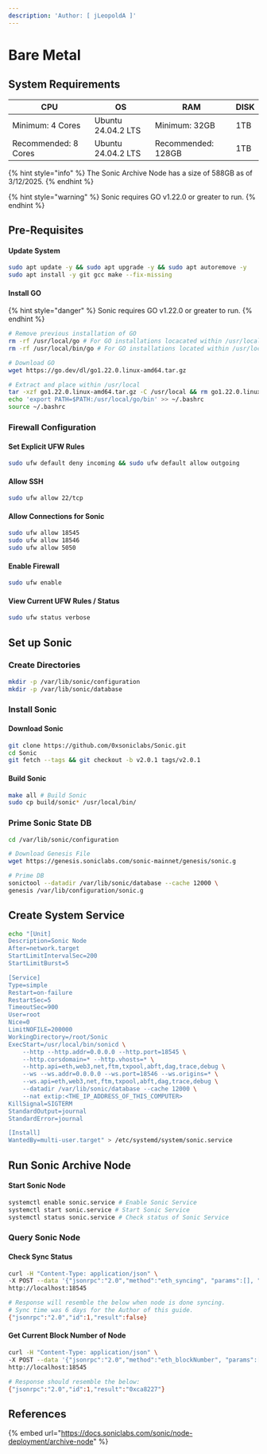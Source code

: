 ```yaml
---
description: 'Author: [ jLeopoldA ]'
---
```


# Bare Metal

## System Requirements

| CPU                  | OS                 | RAM                | DISK |
| -------------------- | ------------------ | ------------------ | ---- |
| Minimum: 4 Cores     | Ubuntu 24.04.2 LTS | Minimum: 32GB      | 1TB  |
| Recommended: 8 Cores | Ubuntu 24.04.2 LTS | Recommended: 128GB | 1TB  |

{% hint style="info" %}
The Sonic Archive Node has a size of 588GB as of 3/12/2025.
{% endhint %}

{% hint style="warning" %}
Sonic requires GO v1.22.0 or greater to run.
{% endhint %}

## Pre-Requisites

#### Update System

```bash
sudo apt update -y && sudo apt upgrade -y && sudo apt autoremove -y
sudo apt install -y git gcc make --fix-missing
```

#### Install GO

{% hint style="danger" %}
Sonic requires GO v1.22.0 or greater to run.
{% endhint %}

```bash
# Remove previous installation of GO
rm -rf /usr/local/go # For GO installations locacated within /usr/local/go
rm -rf /usr/local/bin/go # For GO installations located within /usr/local/bin/go

# Download GO
wget https://go.dev/dl/go1.22.0.linux-amd64.tar.gz

# Extract and place within /usr/local
tar -xzf go1.22.0.linux-amd64.tar.gz -C /usr/local && rm go1.22.0.linux-amd64.tar.gz
echo 'export PATH=$PATH:/usr/local/go/bin' >> ~/.bashrc
source ~/.bashrc
```

### Firewall Configuration

#### Set Explicit UFW Rules

```bash
sudo ufw default deny incoming && sudo ufw default allow outgoing
```

#### Allow SSH

```bash
sudo ufw allow 22/tcp
```

#### Allow Connections for Sonic

```bash
sudo ufw allow 18545
sudo ufw allow 18546
sudo ufw allow 5050
```

#### Enable Firewall

```bash
sudo ufw enable
```

#### View Current UFW Rules / Status

```bash
sudo ufw status verbose
```

## Set up Sonic

### Create Directories

```bash
mkdir -p /var/lib/sonic/configuration
mkdir -p /var/lib/sonic/database
```

### Install Sonic

#### Download Sonic

```bash
git clone https://github.com/0xsoniclabs/Sonic.git
cd Sonic
git fetch --tags && git checkout -b v2.0.1 tags/v2.0.1
```

#### Build Sonic

```bash
make all # Build Sonic
sudo cp build/sonic* /usr/local/bin/ 
```

### Prime Sonic State DB

```bash
cd /var/lib/sonic/configuration

# Download Genesis File
wget https://genesis.soniclabs.com/sonic-mainnet/genesis/sonic.g

# Prime DB
sonictool --datadir /var/lib/sonic/database --cache 12000 \
genesis /var/lib/configuration/sonic.g
```

## Create System Service

```bash
echo "[Unit]
Description=Sonic Node
After=network.target
StartLimitIntervalSec=200
StartLimitBurst=5

[Service]
Type=simple
Restart=on-failure
RestartSec=5
TimeoutSec=900
User=root
Nice=0
LimitNOFILE=200000
WorkingDirectory=/root/Sonic
ExecStart=/usr/local/bin/sonicd \
	--http --http.addr=0.0.0.0 --http.port=18545 \
	--http.corsdomain=* --http.vhosts=* \
	--http.api=eth,web3,net,ftm,txpool,abft,dag,trace,debug \
	--ws --ws.addr=0.0.0.0 --ws.port=18546 --ws.origins=* \
	--ws.api=eth,web3,net,ftm,txpool,abft,dag,trace,debug \
	--datadir /var/lib/sonic/database --cache 12000 \
	--nat extip:<THE_IP_ADDRESS_OF_THIS_COMPUTER>
KillSignal=SIGTERM
StandardOutput=journal
StandardError=journal

[Install]
WantedBy=multi-user.target" > /etc/systemd/system/sonic.service
```

## Run Sonic Archive Node

#### Start Sonic Node

```bash
systemctl enable sonic.service # Enable Sonic Service
systemctl start sonic.service # Start Sonic Service
systemctl status sonic.service # Check status of Sonic Service
```

### Query Sonic Node

#### Check Sync Status

```bash
curl -H "Content-Type: application/json" \
-X POST --data '{"jsonrpc":"2.0","method":"eth_syncing", "params":[], "id":1}' \
http://localhost:18545

# Response will resemble the below when node is done syncing. 
# Sync time was 6 days for the Author of this guide.
{"jsonrpc":"2.0","id":1,"result":false}
```

#### Get Current Block Number of Node

```bash
curl -H "Content-Type: application/json" \
-X POST --data '{"jsonrpc":"2.0","method":"eth_blockNumber", "params":[], "id":1}' \
http://localhost:18545

# Response should resemble the below:
{"jsonrpc":"2.0","id":1,"result":"0xca8227"}
```

## References

{% embed url="https://docs.soniclabs.com/sonic/node-deployment/archive-node" %}



